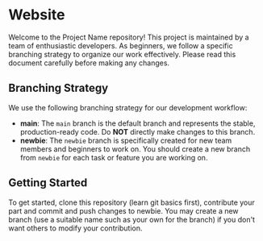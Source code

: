 # Website

Welcome to the Project Name repository! This project is maintained by a team of enthusiastic developers. As beginners, we follow a specific branching strategy to organize our work effectively. Please read this document carefully before making any changes.

## Branching Strategy

We use the following branching strategy for our development workflow:

- **main**: The `main` branch is the default branch and represents the stable, production-ready code. Do **NOT** directly make changes to this branch.
- **newbie**: The `newbie` branch is specifically created for new team members and beginners to work on. You should create a new branch from `newbie` for each task or feature you are working on.

## Getting Started

To get started, clone this repository (learn git basics first), contribute your part and commit and push changes to newbie. You may create a new branch (use a suitable name such as your own for the branch) if you don't want others to modify your contribution.

